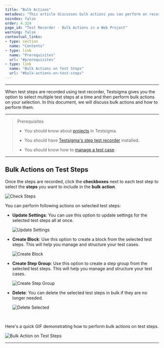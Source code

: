```yaml
---
title: "Bulk Actions"
metadesc: "This article discusses bulk actions you can perform on recorded test steps in Testsigma’s test recorder UI for an android, iOS or a web project"
noindex: false
order: 4.324
page_id: "Test Recorder - Bulk Actions in a Web Project"
warning: false
contextual_links:
- type: section
  name: "Contents"
- type: link
  name: "Prerequisites"
  url: "#prerequisites"
- type: link
  name: "Bulk Actions on Test Steps"
  url: "#bulk-actions-on-test-steps"
---
```


---

When test steps are recorded using test recorder, Testsigma gives you the option to select multiple test steps at a time and then perform bulk actions on your selection. In this document, we will discuss bulk actions and how to perform them.


---

> <p id="prerequisites">Prerequisites</p>
>
> - You should know about [projects](https://testsigma.com/docs/projects/overview/) in Testsigma. 
>  
> - You should have [Testsigma's step test recorder](https://testsigma.com/docs/test-step-recorder/install-chrome-extension/) installed. 
>
> - You should know how to [manage a test case](https://testsigma.com/docs/test-cases/manage/add-edit-delete/).

---

## **Bulk Actions on Test Steps**

Once the steps are recorded, click the **checkboxes** next to each test step to select the **steps** you want to include in the **bulk action**.

![Check Steps](https://s3.amazonaws.com/static-docs.testsigma.com/new_images/projects/applications/BulkActionsOnTestSteps.png)

You can perform following actions on selected test steps:

- **Update Settings**: You can use this option to update settings for the selected test steps all at once.
      
    ![Update Settings](https://s3.amazonaws.com/static-docs.testsigma.com/new_images/projects/applications/BulkUpdate_Settings.png)

- **Create Block**: Use this option to create a block from the selected test steps. This will help you manage and structure your test cases.

    ![Create Block](https://s3.amazonaws.com/static-docs.testsigma.com/new_images/projects/applications/CreateBlock_BulkActions.png)

- **Create Step Group**: Use this option to create a step group from the selected test steps. This will help you manage and structure your test cases.
    
    ![Create Step Group](https://s3.amazonaws.com/static-docs.testsigma.com/new_images/projects/applications/StepGroup_BulkAction.png)


- **Delete**: You can delete the selected test steps in bulk if they are no longer needed.

    ![Delete Selected](https://s3.amazonaws.com/static-docs.testsigma.com/new_images/projects/applications/Delete_BulkAction.png) 

<br>

Here's a quick GIF demonstrating how to perform bulk actions on test steps.

![Bulk Action on Test Steps](https://s3.amazonaws.com/static-docs.testsigma.com/new_images/projects/applications/BulkActionsWF.gif)

---